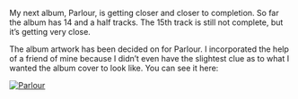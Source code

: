 My next album, Parlour, is getting closer and closer to completion. So far the album has 14 and a half tracks. The 15th track is still not complete, but it’s getting very close.

The album artwork has been decided on for Parlour. I incorporated the help of a friend of mine because I didn’t even have the slightest clue as to what I wanted the album cover to look like. You can see it here:

[![Parlour](parlour300.thumbnail.jpg)](https://i0.wp.com/www.alexseifert.com/news/wp-content/uploads/2007/11/parlour300.jpg "Parlour")